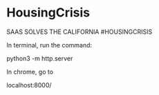 # HousingCrisis
SAAS SOLVES THE CALIFORNIA #HOUSINGCRISIS

In terminal, run the command:

python3 -m http.server

In chrome, go to

localhost:8000/
